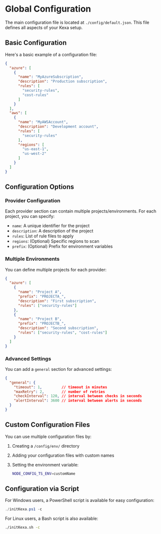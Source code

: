 # Global Configuration

The main configuration file is located at `./config/default.json`. This file defines all aspects of your Kexa setup.

## Basic Configuration

Here's a basic example of a configuration file:

```json
{
  "azure": [
    {
      "name": "MyAzureSubscription",
      "description": "Production subscription",
      "rules": [
        "security-rules",
        "cost-rules"
      ]
    }
  ],
  "aws": [
    {
      "name": "MyAWSAccount",
      "description": "Development account",
      "rules": [
        "security-rules"
      ],
      "regions": [
        "us-east-1",
        "us-west-2"
      ]
    }
  ]
}
```

## Configuration Options

### Provider Configuration

Each provider section can contain multiple projects/environments. For each project, you can specify:

- `name`: A unique identifier for the project
- `description`: A description of the project
- `rules`: List of rule files to apply
- `regions`: (Optional) Specific regions to scan
- `prefix`: (Optional) Prefix for environment variables

### Multiple Environments

You can define multiple projects for each provider:

```json
{
  "azure": [
    {
      "name": "Project A",
      "prefix": "PROJECTA_",
      "description": "First subscription",
      "rules": ["security-rules"]
    },
    {
      "name": "Project B",
      "prefix": "PROJECTB_",
      "description": "Second subscription",
      "rules": ["security-rules", "cost-rules"]
    }
  ]
}
```

### Advanced Settings

You can add a `general` section for advanced settings:

```json
{
  "general": {
    "timeout": 1,         // timeout in minutes
    "maxRetry": 2,        // number of retries
    "checkInterval": 120, // interval between checks in seconds
    "alertInterval": 3600 // interval between alerts in seconds
  }
}
```

## Custom Configuration Files

You can use multiple configuration files by:

1. Creating a `/config/env/` directory
2. Adding your configuration files with custom names
3. Setting the environment variable:

   ```bash
   NODE_CONFIG_TS_ENV=customName
   ```

## Configuration via Script

For Windows users, a PowerShell script is available for easy configuration:

```powershell
./initKexa.ps1 -c
```

For Linux users, a Bash script is also available:

```bash
./initKexa.sh -c
```
